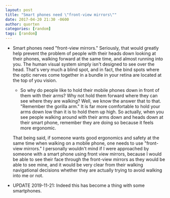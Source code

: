 ```yaml
---
layout: post
title: "Smart phones need \"front-view mirrors\""
date: 2017-04-20 21:30 -0600
author: quorten
categories: [random]
tags: [random]
---
```


* Smart phones need "front-view mirrors."  Seriously, that would
  greatly help prevent the problem of people with their heads down
  looking at their phones, walking forward at the same time, and
  almost running into you.  The human visual system simply isn't
  designed to see over the head.  That's very much a blind spot, and
  in fact, the bind spots where the optic nerves come together in a
  bundle in your retina are located at the top of you vision.

    * So why do people like to hold their mobile phones down in front
      of them with their arms?  Why not hold them forward where they
      can see where they are walking?  Well, we know the answer that
      to that.  "Remember the gorilla arm."  It is far more
      comfortable to hold your arms down low than it is to hold them
      up high.  So actually, when you see people walking around with
      their arms down and heads down at their smart phone, remember
      they are doing so because it feels more ergonomic.

   That being said, if someone wants good ergonomics and safety at the
   same time when walking on a mobile phone, one needs to use
   "front-view mirrors."  I personally wouldn't mind if I were
   approached by someone with a smart phone using front view mirrors,
   because I would be able to see their face through the front-view
   mirrors as they would be able to see mine, and it would be very
   clear from their walking navigational decisions whether they are
   actually trying to avoid walking into me or not.

* UPDATE 2019-11-21: Indeed this has become a thing with some
  smartphones.
